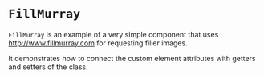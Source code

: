 # `FillMurray`

`FillMurray` is an example of a very simple component that uses http://www.fillmurray.com for requesting filler images.

It demonstrates how to connect the custom element attributes with getters and setters of the class.

